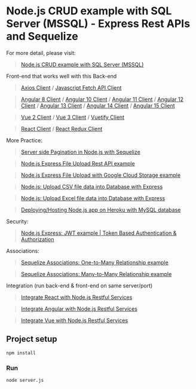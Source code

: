 # Node.js CRUD example with SQL Server (MSSQL) - Express Rest APIs and Sequelize

For more detail, please visit:
> [Node.js CRUD example with SQL Server (MSSQL)](https://www.bezkoder.com/node-js-sql-server-crud/)

Front-end that works well with this Back-end
> [Axios Client](https://www.bezkoder.com/axios-request/) / [Javascript Fetch API Client](https://www.bezkoder.com/javascript-fetch/)

> [Angular 8 Client](https://www.bezkoder.com/angular-crud-app/) / [Angular 10 Client](https://www.bezkoder.com/angular-10-crud-app/) / [Angular 11 Client](https://www.bezkoder.com/angular-11-crud-app/) / [Angular 12 Client](https://www.bezkoder.com/angular-12-crud-app/) / [Angular 13 Client](https://www.bezkoder.com/angular-13-crud-example/) / [Angular 14 Client](https://www.bezkoder.com/angular-14-crud-example/) / [Angular 15 Client](https://www.bezkoder.com/angular-15-crud-example/)

> [Vue 2 Client](https://www.bezkoder.com/vue-js-crud-app/) / [Vue 3 Client](https://www.bezkoder.com/vue-3-crud/) / [Vuetify Client](https://www.bezkoder.com/vuetify-data-table-example/)

> [React Client](https://www.bezkoder.com/react-crud-web-api/) / [React Redux Client](https://www.bezkoder.com/react-redux-crud-example/)

More Practice:
> [Server side Pagination in Node.js with Sequelize](https://www.bezkoder.com/node-js-sequelize-pagination-mysql/)

> [Node.js Express File Upload Rest API example](https://www.bezkoder.com/node-js-express-file-upload/)

> [Node.js Express File Upload with Google Cloud Storage example](https://www.bezkoder.com/google-cloud-storage-nodejs-upload-file/)

> [Node.js: Upload CSV file data into Database with Express](https://www.bezkoder.com/node-js-upload-csv-file-database/)

> [Node.js: Upload Excel file data into Database with Express](https://www.bezkoder.com/node-js-upload-excel-file-database/)

> [Deploying/Hosting Node.js app on Heroku with MySQL database](https://www.bezkoder.com/deploy-node-js-app-heroku-cleardb-mysql/)

Security:
> [Node.js Express: JWT example | Token Based Authentication & Authorization](https://www.bezkoder.com/node-js-jwt-authentication-mysql/)

Associations:
> [Sequelize Associations: One-to-Many Relationship example](https://www.bezkoder.com/sequelize-associate-one-to-many/)

> [Sequelize Associations: Many-to-Many Relationship example](https://www.bezkoder.com/sequelize-associate-many-to-many/)

Integration (run back-end & front-end on same server/port)
> [Integrate React with Node.js Restful Services](https://www.bezkoder.com/integrate-react-express-same-server-port/)

> [Integrate Angular with Node.js Restful Services](https://www.bezkoder.com/integrate-angular-10-node-js/)

> [Integrate Vue with Node.js Restful Services](https://www.bezkoder.com/serve-vue-app-express/)

## Project setup
```
npm install
```

### Run
```
node server.js
```
